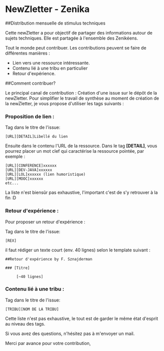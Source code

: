 # NewZletter - Zenika 
##Distribution mensuelle de stimulus techniques


Cette newZletter a pour objectif de partager des informations autour de sujets techniques. Elle est partagée à l'ensemble des Zenikéens.

Tout le monde peut contribuer. Les contributions peuvent se faire de différentes manières :  

- Lien vers une ressource intéressante.
- Contenu lié à une tribu en particulier
- Retour d'expérience.



##Comment contribuer?

Le principal canal de contribution : Création d'une issue sur le dépôt de la newZletter. 
Pour simplifier le travail de synthèse au moment de création de la newZletter, je vous propose d'utiliser les tags suivants : 


### Proposition de lien :

Tag dans le titre de l'issue: 
	
	[URL][DETAIL]Libellé du lien

Ensuite dans le contenu l'URL de la ressource. 
Dans le tag **[DETAIL]**, vous pourrez placer un mot clef qui caractérise la ressource pointée, par exemple : 

	[URL][CONFERENCE]xxxxxx
	[URL][DEV-JAVA]xxxxxx
	[URL][LOL]xxxxxx (lien humoristique)
	[URL][MOOC]xxxxxx
	etc...

La liste n'est biensûr pas exhaustive, l'important c'est de s'y retrouver à la fin :D

### Retour d'expérience :

Pour proposer un retour d'expérience :

Tag dans le titre de l'issue: 


	[REX] 

il faut rédiger un texte court (env. 40 lignes) selon le template suivant :

	##Retour d'expérience by F. Sznajderman

	### [Titre]

	 	 [~40 lignes]
	 	 
### Contenu lié à une tribu :

Tag dans le titre de l'issue: 
	
	[TRIBU][NOM DE LA TRIBU]



Cette liste n'est pas exhaustive, le tout est de garder le même état d'esprit au niveau des tags.

Si vous avez des questions, n'hésitez pas à m'envoyer un mail.

Merci par avance pour votre contribution,
	 	 


	 




